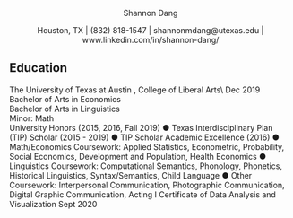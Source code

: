 
<p align="center"> 
    Shannon Dang 
</p>
<p align="center">
Houston, TX  |  (832) 818-1547 |  shannonmdang@utexas.edu  |  www.linkedin.com/in/shannon-dang/ 
</p>

## Education
The University of Texas at Austin , College of Liberal Arts\                                                                                           Dec 2019
Bachelor of Arts in Economics\
Bachelor of Arts in Linguistics\
Minor: Math\
University Honors (2015, 2016, Fall 2019)
● Texas Interdisciplinary Plan (TIP) Scholar (2015 - 2019)
● TIP Scholar Academic Excellence (2016)
● Math/Economics Coursework: Applied Statistics, Econometric, Probability, Social Economics, Development and Population, Health Economics
● Linguistics Coursework: Computational Semantics, Phonology, Phonetics, Historical Linguistics, Syntax/Semantics, Child Language
● Other Coursework: Interpersonal Communication, Photographic Communication, Digital Graphic Communication, Acting I
Certificate of Data Analysis and Visualization Sept 2020
